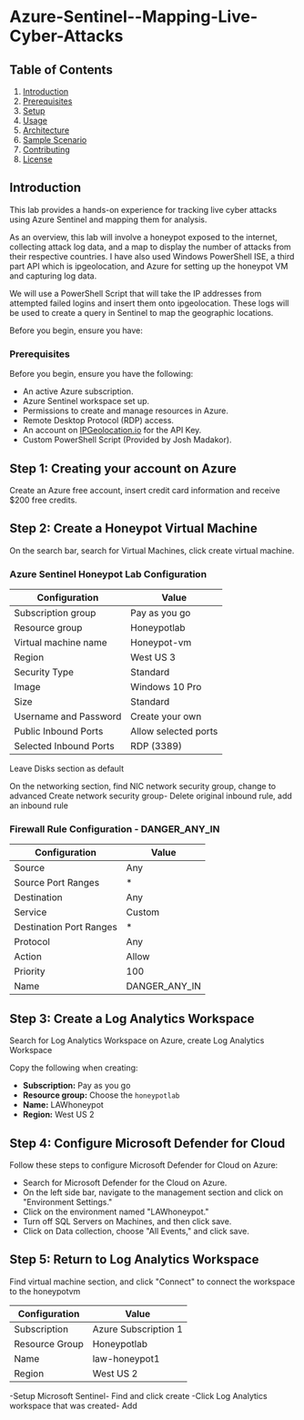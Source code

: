 # Azure-Sentinel--Mapping-Live-Cyber-Attacks

## Table of Contents
1. [Introduction](#introduction)
2. [Prerequisites](#prerequisites)
3. [Setup](#setup)
4. [Usage](#usage)
5. [Architecture](#architecture)
6. [Sample Scenario](#sample-scenario)
7. [Contributing](#contributing)
8. [License](#license)


## Introduction
<!-- Provide a detailed introduction to your project, its purpose, and what users can expect to achieve with it -->

This lab provides a hands-on experience for tracking live cyber attacks using Azure Sentinel and mapping them for analysis.

As an overview, this lab will involve a honeypot exposed to the internet, collecting attack log data, and a map to display the number of attacks from their respective countries. I have also used Windows PowerShell ISE, a third part API which is ipgeolocation, and Azure for setting up the honeypot VM and capturing log data.

We will use a PowerShell Script that will take the IP addresses from attempted failed logins and insert them onto ipgeolocation. These logs will be used to create a query in Sentinel to map the geographic locations.

<!-- List any prerequisites or dependencies that users need to have before using your lab -->
Before you begin, ensure you have:

### Prerequisites

Before you begin, ensure you have the following:

- An active Azure subscription.
- Azure Sentinel workspace set up.
- Permissions to create and manage resources in Azure.
- Remote Desktop Protocol (RDP) access.
- An account on [IPGeolocation.io](https://ipgeolocation.io/) for the API Key.
- Custom PowerShell Script (Provided by Josh Madakor).


<h2>Step 1: Creating your account on Azure </h2>
Create an Azure free account, insert credit card information and receive $200 free credits. 

## Step 2: Create a Honeypot Virtual Machine

On the search bar, search for Virtual Machines, click create virtual machine.

### Azure Sentinel Honeypot Lab Configuration

| Configuration           | Value               |
|--------------------------|---------------------|
| Subscription group       | Pay as you go       |
| Resource group           | Honeypotlab         |
| Virtual machine name     | Honeypot-vm         |
| Region                   | West US 3           |
| Security Type            | Standard            |
| Image                    | Windows 10 Pro      |
| Size                     | Standard            |
| Username and Password    | Create your own     |
| Public Inbound Ports     | Allow selected ports|
| Selected Inbound Ports   | RDP (3389)          |


Leave Disks section as default

On the networking section, find NIC network security group, change to advanced 
Create network security group- Delete original inbound rule, add an inbound rule

### Firewall Rule Configuration - DANGER_ANY_IN

| Configuration             | Value           |
|---------------------------|-----------------|
| Source                    | Any             |
| Source Port Ranges        | *               |
| Destination               | Any             |
| Service                   | Custom          |
| Destination Port Ranges   | *               |
| Protocol                  | Any             |
| Action                    | Allow           |
| Priority                  | 100             |
| Name                      | DANGER_ANY_IN   |


## Step 3: Create a Log Analytics Workspace 

Search for Log Analytics Workspace on Azure, create Log Analytics Workspace

Copy the following when creating:
- **Subscription:** Pay as you go
- **Resource group:** Choose the `honeypotlab`
- **Name:** LAWhoneypot
- **Region:** West US 2



## Step 4: Configure Microsoft Defender for Cloud

Follow these steps to configure Microsoft Defender for Cloud on Azure:

- Search for Microsoft Defender for the Cloud on Azure.
- On the left side bar, navigate to the management section and click on "Environment Settings."
- Click on the environment named "LAWhoneypot."
- Turn off SQL Servers on Machines, and then click save.
- Click on Data collection, choose "All Events," and click save.


## Step 5: Return to Log Analytics Workspace
Find virtual machine section, and click "Connect" to connect the workspace to the honeypotvm

| Configuration      | Value               |
| ------------------- | ------------------- |
| Subscription        | Azure Subscription 1|
| Resource Group      | Honeypotlab         |
| Name                | law-honeypot1       |
| Region              | West US 2           |


-Setup Microsoft Sentinel- Find and click create
-Click Log Analytics workspace that was created- Add






